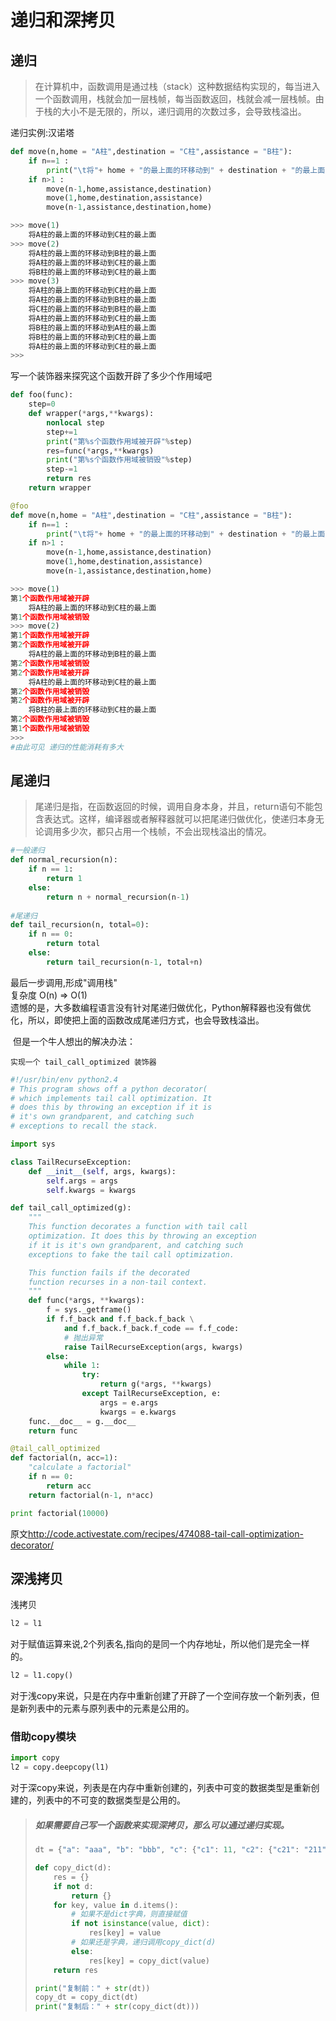 # 递归和深拷贝

## 递归

> 在计算机中，函数调用是通过栈（stack）这种数据结构实现的，每当进入一个函数调用，栈就会加一层栈帧，每当函数返回，栈就会减一层栈帧。由于栈的大小不是无限的，所以，递归调用的次数过多，会导致栈溢出。 

递归实例:汉诺塔

```python
def move(n,home = "A柱",destination = "C柱",assistance = "B柱"):
    if n==1 :
        print("\t将"+ home + "的最上面的环移动到" + destination + "的最上面")
    if n>1 :
        move(n-1,home,assistance,destination)
        move(1,home,destination,assistance)
        move(n-1,assistance,destination,home)

>>> move(1)
	将A柱的最上面的环移动到C柱的最上面
>>> move(2)
	将A柱的最上面的环移动到B柱的最上面
	将A柱的最上面的环移动到C柱的最上面
	将B柱的最上面的环移动到C柱的最上面
>>> move(3)
	将A柱的最上面的环移动到C柱的最上面
	将A柱的最上面的环移动到B柱的最上面
	将C柱的最上面的环移动到B柱的最上面
	将A柱的最上面的环移动到C柱的最上面
	将B柱的最上面的环移动到A柱的最上面
	将B柱的最上面的环移动到C柱的最上面
	将A柱的最上面的环移动到C柱的最上面
>>> 
```

写一个装饰器来探究这个函数开辟了多少个作用域吧

```python
def foo(func):
    step=0
    def wrapper(*args,**kwargs):
        nonlocal step
        step+=1
        print("第%s个函数作用域被开辟"%step)
        res=func(*args,**kwargs)
        print("第%s个函数作用域被销毁"%step)
        step-=1
        return res
    return wrapper

@foo
def move(n,home = "A柱",destination = "C柱",assistance = "B柱"):
    if n==1 :
        print("\t将"+ home + "的最上面的环移动到" + destination + "的最上面")
    if n>1 :
        move(n-1,home,assistance,destination)
        move(1,home,destination,assistance)
        move(n-1,assistance,destination,home)

>>> move(1)
第1个函数作用域被开辟
	将A柱的最上面的环移动到C柱的最上面
第1个函数作用域被销毁
>>> move(2)
第1个函数作用域被开辟
第2个函数作用域被开辟
	将A柱的最上面的环移动到B柱的最上面
第2个函数作用域被销毁
第2个函数作用域被开辟
	将A柱的最上面的环移动到C柱的最上面
第2个函数作用域被销毁
第2个函数作用域被开辟
	将B柱的最上面的环移动到C柱的最上面
第2个函数作用域被销毁
第1个函数作用域被销毁
>>> 
#由此可见 递归的性能消耗有多大
```



## 尾递归

> 尾递归是指，在函数返回的时候，调用自身本身，并且，return语句不能包含表达式。这样，编译器或者解释器就可以把尾递归做优化，使递归本身无论调用多少次，都只占用一个栈帧，不会出现栈溢出的情况。 

```python
#一般递归
def normal_recursion(n):
    if n == 1:
        return 1
    else:
        return n + normal_recursion(n-1)
        
#尾递归
def tail_recursion(n, total=0):
    if n == 0:
        return total
    else:
        return tail_recursion(n-1, total+n)
```

最后一步调用,形成"调用栈"    
复杂度 O(n) => O(1)    
遗憾的是，大多数编程语言没有针对尾递归做优化，Python解释器也没有做优化，所以，即使把上面的函数改成尾递归方式，也会导致栈溢出。 

​    但是一个牛人想出的解决办法：

   `实现一个 tail_call_optimized 装饰器` 

```python
#!/usr/bin/env python2.4
# This program shows off a python decorator(
# which implements tail call optimization. It
# does this by throwing an exception if it is
# it's own grandparent, and catching such
# exceptions to recall the stack.

import sys

class TailRecurseException:
    def __init__(self, args, kwargs):
        self.args = args
        self.kwargs = kwargs

def tail_call_optimized(g):
    """
    This function decorates a function with tail call
    optimization. It does this by throwing an exception
    if it is it's own grandparent, and catching such
    exceptions to fake the tail call optimization.

    This function fails if the decorated
    function recurses in a non-tail context.
    """
    def func(*args, **kwargs):
        f = sys._getframe()
        if f.f_back and f.f_back.f_back \
            and f.f_back.f_back.f_code == f.f_code:
            # 抛出异常
            raise TailRecurseException(args, kwargs)
        else:
            while 1:
                try:
                    return g(*args, **kwargs)
                except TailRecurseException, e:
                    args = e.args
                    kwargs = e.kwargs
    func.__doc__ = g.__doc__
    return func

@tail_call_optimized
def factorial(n, acc=1):
    "calculate a factorial"
    if n == 0:
        return acc
    return factorial(n-1, n*acc)

print factorial(10000) 
```

原文<http://code.activestate.com/recipes/474088-tail-call-optimization-decorator/> 



## 深浅拷贝

浅拷贝

```python
l2 = l1
```

对于赋值运算来说,2个列表名,指向的是同一个内存地址，所以他们是完全一样的。



```python
l2 = l1.copy()
```

对于浅copy来说，只是在内存中重新创建了开辟了一个空间存放一个新列表，但是新列表中的元素与原列表中的元素是公用的。



### 借助copy模块

```python
import copy
l2 = copy.deepcopy(l1)
```

对于深copy来说，列表是在内存中重新创建的，列表中可变的数据类型是重新创建的，列表中的不可变的数据类型是公用的。


> ##### 如果需要自己写一个函数来实现深拷贝，那么可以通过递归实现。
>
> ```python
> dt = {"a": "aaa", "b": "bbb", "c": {"c1": 11, "c2": {"c21": "211", "c22": "212", "c23": "213"}, "c3": 33}}
> 
> def copy_dict(d):
>     res = {}
>     if not d:
>         return {}
>     for key, value in d.items():
>         # 如果不是dict字典，则直接赋值
>         if not isinstance(value, dict):
>             res[key] = value
>         # 如果还是字典，递归调用copy_dict(d)
>         else:
>             res[key] = copy_dict(value)
>     return res
> 
> print("复制前：" + str(dt))
> copy_dt = copy_dict(dt)
> print("复制后：" + str(copy_dict(dt)))
> ```

